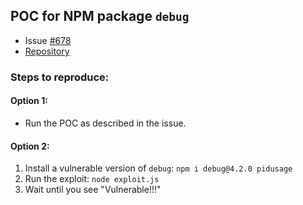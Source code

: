 ## POC for NPM package `debug`

- Issue [#678](https://github.com/debug-js/debug/issues/678)
- [Repository](https://github.com/debug-js/debug)


### Steps to reproduce:

#### Option 1:
- Run the POC as described in the issue.

#### Option 2:
1. Install a vulnerable version of `debug`:
```npm i debug@4.2.0 pidusage```
2. Run the exploit:
```node exploit.js```
3. Wait until you see "Vulnerable!!!"